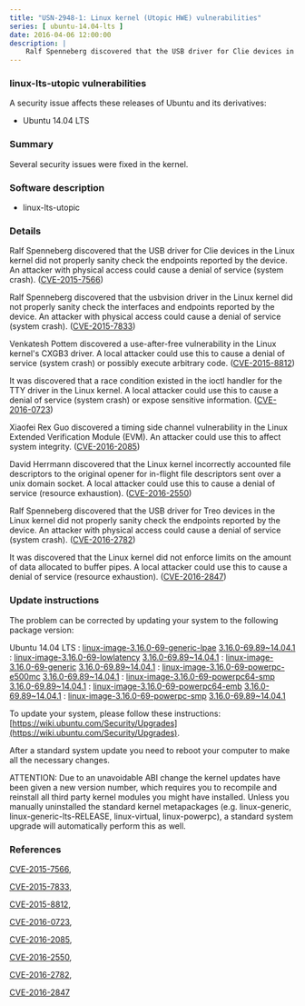 ```yaml
---
title: "USN-2948-1: Linux kernel (Utopic HWE) vulnerabilities"
series: [ ubuntu-14.04-lts ]
date: 2016-04-06 12:00:00
description: |
    Ralf Spenneberg discovered that the USB driver for Clie devices in the Linux kernel did not properly sanity check the endpoints reported by the device. An attacker with physical access could cause a denial of service (system crash). ([CVE-2015-7566](http://people.ubuntu.com/~ubuntu-security/cve/CVE-2015-7566))
--- 
```

 
### linux-lts-utopic vulnerabilities

A security issue affects these releases of Ubuntu and its derivatives:

* Ubuntu 14.04 LTS

### Summary

Several security issues were fixed in the kernel. 

### Software description

* linux-lts-utopic 

### Details

Ralf Spenneberg discovered that the USB driver for Clie devices in the Linux kernel did not properly sanity check the endpoints reported by the device. An attacker with physical access could cause a denial of service (system crash). ([CVE-2015-7566](http://people.ubuntu.com/~ubuntu-security/cve/CVE-2015-7566))

Ralf Spenneberg discovered that the usbvision driver in the Linux kernel did not properly sanity check the interfaces and endpoints reported by the device. An attacker with physical access could cause a denial of service (system crash). ([CVE-2015-7833](http://people.ubuntu.com/~ubuntu-security/cve/CVE-2015-7833))

Venkatesh Pottem discovered a use-after-free vulnerability in the Linux kernel&#39;s CXGB3 driver. A local attacker could use this to cause a denial of service (system crash) or possibly execute arbitrary code. ([CVE-2015-8812](http://people.ubuntu.com/~ubuntu-security/cve/CVE-2015-8812))

It was discovered that a race condition existed in the ioctl handler for the TTY driver in the Linux kernel. A local attacker could use this to cause a denial of service (system crash) or expose sensitive information. ([CVE-2016-0723](http://people.ubuntu.com/~ubuntu-security/cve/CVE-2016-0723))

Xiaofei Rex Guo discovered a timing side channel vulnerability in the Linux Extended Verification Module (EVM). An attacker could use this to affect system integrity. ([CVE-2016-2085](http://people.ubuntu.com/~ubuntu-security/cve/CVE-2016-2085))

David Herrmann discovered that the Linux kernel incorrectly accounted file descriptors to the original opener for in-flight file descriptors sent over a unix domain socket. A local attacker could use this to cause a denial of service (resource exhaustion). ([CVE-2016-2550](http://people.ubuntu.com/~ubuntu-security/cve/CVE-2016-2550))

Ralf Spenneberg discovered that the USB driver for Treo devices in the Linux kernel did not properly sanity check the endpoints reported by the device. An attacker with physical access could cause a denial of service (system crash). ([CVE-2016-2782](http://people.ubuntu.com/~ubuntu-security/cve/CVE-2016-2782))

It was discovered that the Linux kernel did not enforce limits on the amount of data allocated to buffer pipes. A local attacker could use this to cause a denial of service (resource exhaustion). ([CVE-2016-2847](http://people.ubuntu.com/~ubuntu-security/cve/CVE-2016-2847)) 

### Update instructions

The problem can be corrected by updating your system to the following package version:

Ubuntu 14.04 LTS
 : [linux-image-3.16.0-69-generic-lpae](https://launchpad.net/ubuntu/+source/linux-lts-utopic) <span> [3.16.0-69.89~14.04.1](https://launchpad.net/ubuntu/+source/linux-lts-utopic/3.16.0-69.89~14.04.1) </span> 
 : [linux-image-3.16.0-69-lowlatency](https://launchpad.net/ubuntu/+source/linux-lts-utopic) <span> [3.16.0-69.89~14.04.1](https://launchpad.net/ubuntu/+source/linux-lts-utopic/3.16.0-69.89~14.04.1) </span> 
 : [linux-image-3.16.0-69-generic](https://launchpad.net/ubuntu/+source/linux-lts-utopic) <span> [3.16.0-69.89~14.04.1](https://launchpad.net/ubuntu/+source/linux-lts-utopic/3.16.0-69.89~14.04.1) </span> 
 : [linux-image-3.16.0-69-powerpc-e500mc](https://launchpad.net/ubuntu/+source/linux-lts-utopic) <span> [3.16.0-69.89~14.04.1](https://launchpad.net/ubuntu/+source/linux-lts-utopic/3.16.0-69.89~14.04.1) </span> 
 : [linux-image-3.16.0-69-powerpc64-smp](https://launchpad.net/ubuntu/+source/linux-lts-utopic) <span> [3.16.0-69.89~14.04.1](https://launchpad.net/ubuntu/+source/linux-lts-utopic/3.16.0-69.89~14.04.1) </span> 
 : [linux-image-3.16.0-69-powerpc64-emb](https://launchpad.net/ubuntu/+source/linux-lts-utopic) <span> [3.16.0-69.89~14.04.1](https://launchpad.net/ubuntu/+source/linux-lts-utopic/3.16.0-69.89~14.04.1) </span> 
 : [linux-image-3.16.0-69-powerpc-smp](https://launchpad.net/ubuntu/+source/linux-lts-utopic) <span> [3.16.0-69.89~14.04.1](https://launchpad.net/ubuntu/+source/linux-lts-utopic/3.16.0-69.89~14.04.1) </span> 

To update your system, please follow these instructions: [https://wiki.ubuntu.com/Security/Upgrades](https://wiki.ubuntu.com/Security/Upgrades).

After a standard system update you need to reboot your computer to make all the necessary changes.

ATTENTION: Due to an unavoidable ABI change the kernel updates have been given a new version number, which requires you to recompile and reinstall all third party kernel modules you might have installed. Unless you manually uninstalled the standard kernel metapackages (e.g. linux-generic, linux-generic-lts-RELEASE, linux-virtual, linux-powerpc), a standard system upgrade will automatically perform this as well. 

### References

 [CVE-2015-7566](http://people.ubuntu.com/~ubuntu-security/cve/CVE-2015-7566), 

 [CVE-2015-7833](http://people.ubuntu.com/~ubuntu-security/cve/CVE-2015-7833), 

 [CVE-2015-8812](http://people.ubuntu.com/~ubuntu-security/cve/CVE-2015-8812), 

 [CVE-2016-0723](http://people.ubuntu.com/~ubuntu-security/cve/CVE-2016-0723), 

 [CVE-2016-2085](http://people.ubuntu.com/~ubuntu-security/cve/CVE-2016-2085), 

 [CVE-2016-2550](http://people.ubuntu.com/~ubuntu-security/cve/CVE-2016-2550), 

 [CVE-2016-2782](http://people.ubuntu.com/~ubuntu-security/cve/CVE-2016-2782), 

 [CVE-2016-2847](http://people.ubuntu.com/~ubuntu-security/cve/CVE-2016-2847)
 
